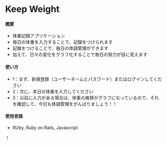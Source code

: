 # Keep Weight
#### 概要
* 体重記録アプリケーション
* 毎日の体重を入力することで、記録をつけられます
* 記録をつけることで、毎日の体調管理ができます
* 加えて、日々の変化をグラフ化することで毎日の努力が目に見えます

#### 使い方
* 1：まず、新規登録（ユーザーネームとパスワード）またはログインしてください
* 2：次に、本日の体重を入力してください
* 3：以前に入力がある場合は、体重の推移がグラフになっているので、それを確認して、今日も体調管理をがんばりましょう！！

#### 使用言語
* RUby, Ruby on Rails, Javascript

！[](keep_weight.png)
